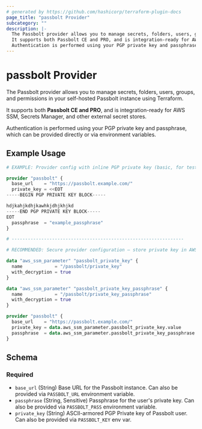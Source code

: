 ```yaml
---
# generated by https://github.com/hashicorp/terraform-plugin-docs
page_title: "passbolt Provider"
subcategory: ""
description: |-
  The Passbolt provider allows you to manage secrets, folders, users, groups, and permissions in your self-hosted Passbolt instance using Terraform.
  It supports both Passbolt CE and PRO, and is integration-ready for AWS SSM, Secrets Manager, and other external secret stores.
  Authentication is performed using your PGP private key and passphrase, which can be provided directly or via environment variables.
---
```


# passbolt Provider

The Passbolt provider allows you to manage secrets, folders, users, groups, and permissions in your self-hosted Passbolt instance using Terraform.

It supports both **Passbolt CE and PRO**, and is integration-ready for AWS SSM, Secrets Manager, and other external secret stores.

Authentication is performed using your PGP private key and passphrase, which can be provided directly or via environment variables.

## Example Usage

```terraform
# EXAMPLE: Provider config with inline PGP private key (basic, for test/dev only)

provider "passbolt" {
  base_url    = "https://passbolt.example.com/"
  private_key = <<EOT
-----BEGIN PGP PRIVATE KEY BLOCK-----

hdjkahjkdhjkawhkjdhjkhjkd
-----END PGP PRIVATE KEY BLOCK-----
EOT
  passphrase  = "example_passphrase"
}

# ----------------------------------------------------------------

# RECOMMENDED: Secure provider configuration — store private key in AWS SSM Parameter Store

data "aws_ssm_parameter" "passbolt_private_key" {
  name            = "/passbolt/private_key"
  with_decryption = true
}

data "aws_ssm_parameter" "passbolt_private_key_passphrase" {
  name            = "/passbolt/private_key_passphrase"
  with_decryption = true
}

provider "passbolt" {
  base_url    = "https://passbolt.example.com/"
  private_key = data.aws_ssm_parameter.passbolt_private_key.value
  passphrase  = data.aws_ssm_parameter.passbolt_private_key_passphrase.value
}
```

<!-- schema generated by tfplugindocs -->
## Schema

### Required

- `base_url` (String) Base URL for the Passbolt instance. Can also be provided via `PASSBOLT_URL` environment variable.
- `passphrase` (String, Sensitive) Passphrase for the user's private key. Can also be provided via `PASSBOLT_PASS` environment variable.
- `private_key` (String) ASCII-armored PGP Private key of Passbolt user. Can also be provided via `PASSBOLT_KEY` env var.
